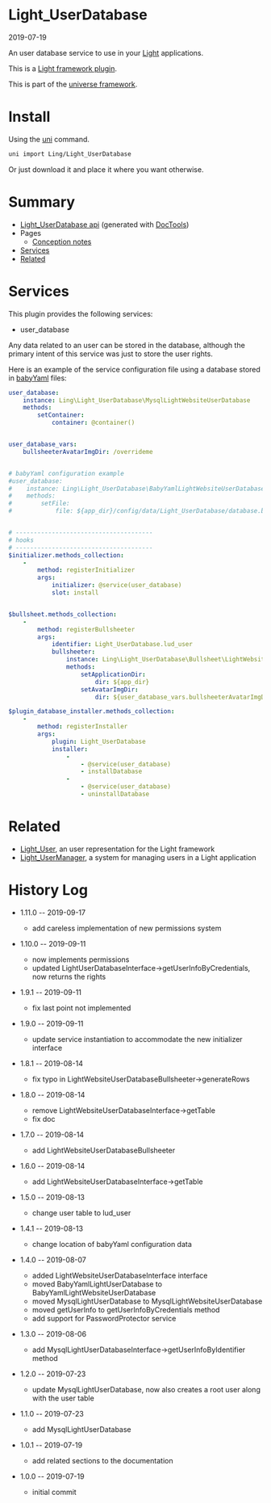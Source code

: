 Light_UserDatabase
===========
2019-07-19



An user database service to use in your [Light](https://github.com/lingtalfi/Light) applications.

This is a [Light framework plugin](https://github.com/lingtalfi/Light/blob/master/doc/pages/plugin.md).


This is part of the [universe framework](https://github.com/karayabin/universe-snapshot).


Install
==========
Using the [uni](https://github.com/lingtalfi/universe-naive-importer) command.
```bash
uni import Ling/Light_UserDatabase
```

Or just download it and place it where you want otherwise.






Summary
===========
- [Light_UserDatabase api](https://github.com/lingtalfi/Light_UserDatabase/blob/master/doc/api/Ling/Light_UserDatabase.md) (generated with [DocTools](https://github.com/lingtalfi/DocTools))
- Pages
    - [Conception notes](https://github.com/lingtalfi/Light_UserDatabase/blob/master/doc/pages/conception-notes.md) 
- [Services](#services)
- [Related](#related)





Services
=========


This plugin provides the following services:

- user_database


Any data related to an user can be stored in the database, although the primary intent
of this service was just to store the user rights. 




Here is an example of the service configuration file using a database stored in [babyYaml](https://github.com/lingtalfi/BabyYaml) files:

```yaml
user_database:
    instance: Ling\Light_UserDatabase\MysqlLightWebsiteUserDatabase
    methods:
        setContainer:
            container: @container()


user_database_vars:
    bullsheeterAvatarImgDir: /overrideme


# babyYaml configuration example
#user_database:
#    instance: Ling\Light_UserDatabase\BabyYamlLightWebsiteUserDatabase
#    methods:
#        setFile:
#            file: ${app_dir}/config/data/Light_UserDatabase/database.byml


# --------------------------------------
# hooks
# --------------------------------------
$initializer.methods_collection:
    -
        method: registerInitializer
        args:
            initializer: @service(user_database)
            slot: install


$bullsheet.methods_collection:
    -
        method: registerBullsheeter
        args:
            identifier: Light_UserDatabase.lud_user
            bullsheeter:
                instance: Ling\Light_UserDatabase\Bullsheet\LightWebsiteUserDatabaseBullsheeter
                methods:
                    setApplicationDir:
                        dir: ${app_dir}
                    setAvatarImgDir:
                        dir: ${user_database_vars.bullsheeterAvatarImgDir}

$plugin_database_installer.methods_collection:
    -
        method: registerInstaller
        args:
            plugin: Light_UserDatabase
            installer:
                -
                    - @service(user_database)
                    - installDatabase
                -
                    - @service(user_database)
                    - uninstallDatabase
```



Related
=========
- [Light_User](https://github.com/lingtalfi/Light_User/), an user representation for the Light framework 
- [Light_UserManager](https://github.com/lingtalfi/Light_UserManager/), a system for managing users in a Light application 
 





History Log
=============

- 1.11.0 -- 2019-09-17

    - add careless implementation of new permissions system
    
- 1.10.0 -- 2019-09-11

    - now implements permissions
    - updated LightUserDatabaseInterface->getUserInfoByCredentials, now returns the rights
    
- 1.9.1 -- 2019-09-11

    - fix last point not implemented
    
- 1.9.0 -- 2019-09-11

    - update service instantiation to accommodate the new initializer interface

- 1.8.1 -- 2019-08-14

    - fix typo in LightWebsiteUserDatabaseBullsheeter->generateRows 
    
- 1.8.0 -- 2019-08-14

    - remove LightWebsiteUserDatabaseInterface->getTable 
    - fix doc 
    
- 1.7.0 -- 2019-08-14

    - add LightWebsiteUserDatabaseBullsheeter 
    
- 1.6.0 -- 2019-08-14

    - add LightWebsiteUserDatabaseInterface->getTable
    
- 1.5.0 -- 2019-08-13

    - change user table to lud_user
    
- 1.4.1 -- 2019-08-13

    - change location of babyYaml configuration data

- 1.4.0 -- 2019-08-07

    - added LightWebsiteUserDatabaseInterface interface
    - moved BabyYamlLightUserDatabase to BabyYamlLightWebsiteUserDatabase
    - moved MysqlLightUserDatabase to MysqlLightWebsiteUserDatabase
    - moved getUserInfo to getUserInfoByCredentials method 
    - add support for PasswordProtector service 
    
- 1.3.0 -- 2019-08-06

    - add MysqlLightUserDatabaseInterface->getUserInfoByIdentifier method

- 1.2.0 -- 2019-07-23

    - update MysqlLightUserDatabase, now also creates a root user along with the user table
    
- 1.1.0 -- 2019-07-23

    - add MysqlLightUserDatabase
    
- 1.0.1 -- 2019-07-19

    - add related sections to the documentation
    
- 1.0.0 -- 2019-07-19

    - initial commit
